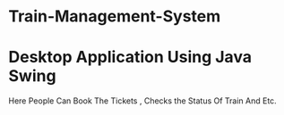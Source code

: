 # Train-Management-System
# Desktop Application Using Java Swing


Here People Can Book  The Tickets , Checks the Status Of Train And Etc.
